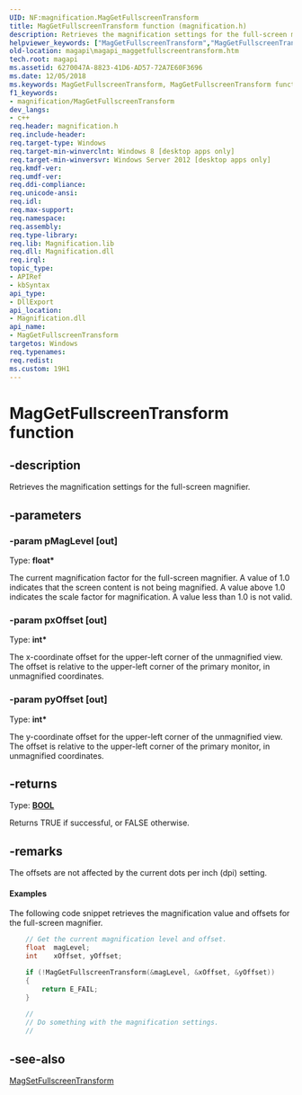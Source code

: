 ```yaml
---
UID: NF:magnification.MagGetFullscreenTransform
title: MagGetFullscreenTransform function (magnification.h)
description: Retrieves the magnification settings for the full-screen magnifier.
helpviewer_keywords: ["MagGetFullscreenTransform","MagGetFullscreenTransform function [Magnification API]","magapi.magapi_maggetfullscreentransform","magnification/MagGetFullscreenTransform"]
old-location: magapi\magapi_maggetfullscreentransform.htm
tech.root: magapi
ms.assetid: 6270047A-8823-41D6-AD57-72A7E60F3696
ms.date: 12/05/2018
ms.keywords: MagGetFullscreenTransform, MagGetFullscreenTransform function [Magnification API], magapi.magapi_maggetfullscreentransform, magnification/MagGetFullscreenTransform
f1_keywords:
- magnification/MagGetFullscreenTransform
dev_langs:
- c++
req.header: magnification.h
req.include-header: 
req.target-type: Windows
req.target-min-winverclnt: Windows 8 [desktop apps only]
req.target-min-winversvr: Windows Server 2012 [desktop apps only]
req.kmdf-ver: 
req.umdf-ver: 
req.ddi-compliance: 
req.unicode-ansi: 
req.idl: 
req.max-support: 
req.namespace: 
req.assembly: 
req.type-library: 
req.lib: Magnification.lib
req.dll: Magnification.dll
req.irql: 
topic_type:
- APIRef
- kbSyntax
api_type:
- DllExport
api_location:
- Magnification.dll
api_name:
- MagGetFullscreenTransform
targetos: Windows
req.typenames: 
req.redist: 
ms.custom: 19H1
---
```


# MagGetFullscreenTransform function


## -description


Retrieves the magnification settings for the full-screen magnifier.


## -parameters




### -param pMagLevel [out]

Type: <b>float*</b>

The current magnification factor for the full-screen magnifier.  A value of 1.0 indicates that the screen content is not being magnified. A value above 1.0 indicates the scale factor for magnification. A value less than 1.0 is not valid. 



### -param pxOffset [out]

Type: <b>int*</b>

The x-coordinate offset for the upper-left corner of the unmagnified view.  The offset is relative to the upper-left corner of the primary monitor, in unmagnified coordinates.


### -param pyOffset [out]

Type: <b>int*</b>

The y-coordinate offset for the upper-left corner of the unmagnified view.  The offset is relative to the upper-left corner of the primary monitor, in unmagnified coordinates.


## -returns



Type: <b><a href="https://docs.microsoft.com/windows/desktop/WinProg/windows-data-types">BOOL</a></b>

Returns TRUE if successful, or FALSE otherwise.




## -remarks



The offsets are not affected by the current dots per inch (dpi) setting.


#### Examples

The following code snippet retrieves the magnification value and offsets for the full-screen magnifier.


```cpp
    // Get the current magnification level and offset.
    float  magLevel;
    int    xOffset, yOffset;

    if (!MagGetFullscreenTransform(&magLevel, &xOffset, &yOffset))
    {
        return E_FAIL;
    }
    
    // 
    // Do something with the magnification settings.
    //    

```





## -see-also




<a href="https://docs.microsoft.com/previous-versions/windows/desktop/api/magnification/nf-magnification-magsetfullscreentransform">MagSetFullscreenTransform</a>
 

 

